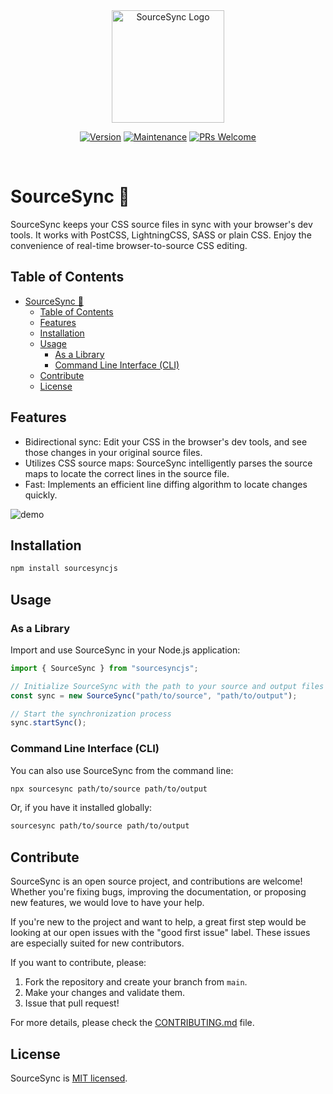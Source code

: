 <div align="center">
  <a href="https://sourcesync.vercel.app" target="_blank" rel="noopener noreferrer">
    <img width="180" src="https://sourcesync.vercel.app/logo.svg" alt="SourceSync Logo">
  </a>

[![Version](https://img.shields.io/badge/Version-1.0.0-blue.svg?style=flat-square)](http://makeapullrequest.com)
[![Maintenance](https://img.shields.io/badge/Maintained%3F-yes-green.svg)](https://github.com/m5x5/sourcesync/graphs/commit-activity)
[![PRs Welcome](https://img.shields.io/badge/PRs-welcome-brightgreen.svg?style=flat-square)](http://makeapullrequest.com)

</div>

<br/>

# SourceSync 🚀

SourceSync keeps your CSS source files in sync with your browser's dev tools. It works with PostCSS, LightningCSS, SASS or plain CSS. Enjoy the convenience of real-time browser-to-source CSS editing.

## Table of Contents

- [SourceSync 🚀](#sourcesync-)
  - [Table of Contents](#table-of-contents)
  - [Features](#features)
  - [Installation](#installation)
  - [Usage](#usage)
    - [As a Library](#as-a-library)
    - [Command Line Interface (CLI)](#command-line-interface-cli)
  - [Contribute](#contribute)
  - [License](#license)

## Features

- Bidirectional sync: Edit your CSS in the browser's dev tools, and see those changes in your original source files.
- Utilizes CSS source maps: SourceSync intelligently parses the source maps to locate the correct lines in the source file.
- Fast: Implements an efficient line diffing algorithm to locate changes quickly.

![demo](https://github.com/m5x5/sourcesync/assets/30301026/34b80c7a-bc18-4c4c-b0fd-ee12de72d5cb)

## Installation

```bash
npm install sourcesyncjs
```

## Usage

### As a Library

Import and use SourceSync in your Node.js application:

```javascript
import { SourceSync } from "sourcesyncjs";

// Initialize SourceSync with the path to your source and output files
const sync = new SourceSync("path/to/source", "path/to/output");

// Start the synchronization process
sync.startSync();
```

### Command Line Interface (CLI)

You can also use SourceSync from the command line:

```bash
npx sourcesync path/to/source path/to/output
```

Or, if you have it installed globally:

```bash
sourcesync path/to/source path/to/output
```

## Contribute

SourceSync is an open source project, and contributions are welcome! Whether you're fixing bugs, improving the documentation, or proposing new features, we would love to have your help.

If you're new to the project and want to help, a great first step would be looking at our open issues with the "good first issue" label. These issues are especially suited for new contributors.

If you want to contribute, please:

1. Fork the repository and create your branch from `main`.
2. Make your changes and validate them.
3. Issue that pull request!

For more details, please check the [CONTRIBUTING.md](CONTRIBUTING.md) file.

## License

SourceSync is [MIT licensed](LICENSE).
